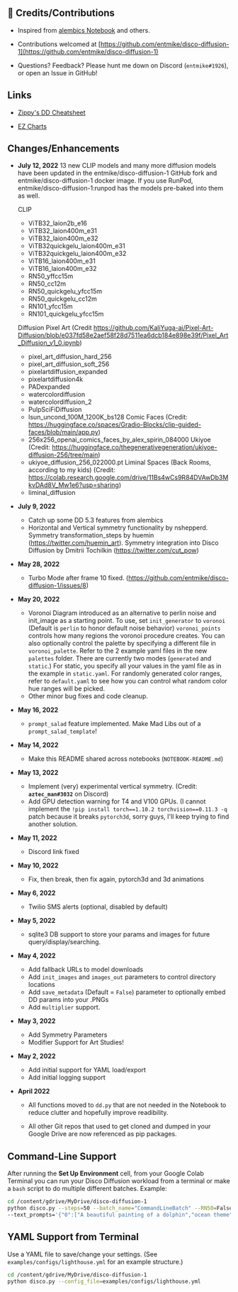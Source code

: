 ## 🙏 Credits/Contributions
- Inspired from [alembics Notebook](https://colab.research.google.com/github/alembics/disco-diffusion/blob/main/Disco_Diffusion.ipynb) and others.

- Contributions welcomed at [https://github.com/entmike/disco-diffusion-1](https://github.com/entmike/disco-diffusion-1)

- Questions?  Feedback?  Please hunt me down on Discord (`entmike#1926`), or open an Issue in GitHub!

## Links
- [Zippy's DD Cheatsheet](https://docs.google.com/document/d/1l8s7uS2dGqjztYSjPpzlmXLjl5PM3IGkRWI3IiCuK7g)

- [EZ Charts](https://docs.google.com/document/d/1ORymHm0Te18qKiHnhcdgGp-WSt8ZkLZvow3raiu2DVU)


## Changes/Enhancements
- **July 12, 2022**
 13 new CLIP models and many more diffusion models have been updated in the entmike/disco-diffusion-1 GitHub fork and entmike/disco-diffusion-1 docker image.  If you use RunPod, entmike/disco-diffusion-1:runpod has the models pre-baked into them as well.

  CLIP
  -  ViTB32_laion2b_e16
  -  ViTB32_laion400m_e31
  -  ViTB32_laion400m_e32
  -  ViTB32quickgelu_laion400m_e31
  -  ViTB32quickgelu_laion400m_e32
  -  ViTB16_laion400m_e31
  -  ViTB16_laion400m_e32
  -  RN50_yffcc15m
  -  RN50_cc12m
  -  RN50_quickgelu_yfcc15m
  -  RN50_quickgelu_cc12m
  -  RN101_yfcc15m
  -  RN101_quickgelu_yfcc15m

  Diffusion
  Pixel Art  (Credit https://github.com/KaliYuga-ai/Pixel-Art-Diffusion/blob/e037fd58e2aef58f28d7511ea6dcb184e898e39f/Pixel_Art_Diffusion_v1_0.ipynb)
  - pixel_art_diffusion_hard_256
  - pixel_art_diffusion_soft_256
  - pixelartdiffusion_expanded
  - pixelartdiffusion4k
  - PADexpanded
  - watercolordiffusion
  - watercolordiffusion_2
  - PulpSciFiDiffusion
  - lsun_uncond_100M_1200K_bs128
  Comic Faces  (Credit: https://huggingface.co/spaces/Gradio-Blocks/clip-guided-faces/blob/main/app.py)
  - 256x256_openai_comics_faces_by_alex_spirin_084000
  Ukiyoe  (Credit: https://huggingface.co/thegenerativegeneration/ukiyoe-diffusion-256/tree/main)
  - ukiyoe_diffusion_256_022000.pt
  Liminal Spaces (Back Rooms, according to my kids) (Credit: https://colab.research.google.com/drive/11Bs4wCs9R84DVAwDb3MkvDAd8V_Mw1e6?usp=sharing)
  - liminal_diffusion 
- **July 9, 2022**
  - Catch up some DD 5.3 features from alembics
  - Horizontal and Vertical symmetry functionality by nshepperd. Symmetry transformation_steps by huemin (https://twitter.com/huemin_art). Symmetry integration into Disco Diffusion by Dmitrii Tochilkin (https://twitter.com/cut_pow)
- **May 28, 2022**
  - Turbo Mode after frame 10 fixed.  (https://github.com/entmike/disco-diffusion-1/issues/8)
- **May 20, 2022**
  - Voronoi Diagram introduced as an alternative to perlin noise and init_image as a starting point.  To use, set `init_generator` to `voronoi` (Default is `perlin` to honor default noise behavior)  `voronoi_points` controls how many regions the voronoi procedure creates.  You can also optionally control the palette by specifying a different file in `voronoi_palette`.  Refer to the 2 example yaml files in the new `palettes` folder.  There are currently two modes (`generated` and `static`.)  For static, you specify all your values in the yaml file as in the example in `static.yaml`.  For randomly generated color ranges, refer to `default.yaml` to see how you can control what random color hue ranges will be picked.
  - Other minor bug fixes and code cleanup.
- **May 16, 2022**
  - `prompt_salad` feature implemented.  Make Mad Libs out of a `prompt_salad_template`!
- **May 14, 2022**
  - Make this README shared across notebooks (`NOTEBOOK-README.md`)
- **May 13, 2022**
  - Implement (very) experimental vertical symmetry.  (Credit: **`aztec_man#3032`** on Discord)
  - Add GPU detection warning for T4 and V100 GPUs.  (I cannot implement the `!pip install torch==1.10.2 torchvision==0.11.3 -q` patch because it breaks `pytorch3d`, sorry guys, I'll keep trying to find another solution.
- **May 11, 2022**
  - Discord link fixed
- **May 10, 2022**
  - Fix, then break, then fix again, pytorch3d and 3d animations
- **May 6, 2022**
  - Twilio SMS alerts (optional, disabled by default)
- **May 5, 2022**
  - sqlite3 DB support to store your params and images for future query/display/searching.
- **May 4, 2022**
  - Add fallback URLs to model downloads
  - Add `init_images` and `images_out` parameters to control directory locations
  - Add `save_metadata` (Default = `False`) parameter to optionally embed DD params into your .PNGs
  - Add `multiplier` support.
- **May 3, 2022**
  - Add Symmetry Parameters
  - Modifier Support for Art Studies!
- **May 2, 2022**
  - Add initial support for YAML load/export
  - Add initial logging support

- **April 2022**
  - All functions moved to `dd.py` that are not needed in the Notebook to reduce clutter and hopefully improve readibility.

  - All other Git repos that used to get cloned and dumped in your Google Drive are now referenced as pip packages.

## Command-Line Support

  After running the **Set Up Environment** cell, from your Google Colab Terminal you can run your Disco Diffusion workload from a terminal or make a `bash` script to do multiple different batches.  Example:

  ```bash
  cd /content/gdrive/MyDrive/disco-diffusion-1
  python disco.py --steps=50 --batch_name="CommandLineBatch" --RN50=False \
  --text_prompts='{"0":["A beautiful painting of a dolphin","ocean theme"]}'
  ```
## YAML Support from Terminal

  Use a YAML file to save/change your settings.  (See `examples/configs/lighthouse.yml` for an example structure.)
   ```bash
   cd /content/gdrive/MyDrive/disco-diffusion-1
   python disco.py --config_file=examples/configs/lighthouse.yml
   ```